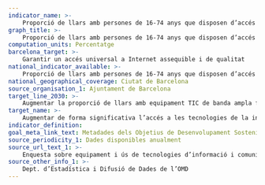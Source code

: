 ```yaml
---
indicator_name: >-
    Proporció de llars amb persones de 16-74 anys que disposen d’accés a Internet per cable o fibra òptica
graph_title: >-
    Proporció de llars amb persones de 16-74 anys que disposen d’accés a Internet per cable o fibra òptica
computation_units: Percentatge
barcelona_target: >-
    Garantir un accés universal a Internet assequible i de qualitat
national_indicator_available: >-
    Proporció de llars amb persones de 16-74 anys que disposen d’accés a Internet per cable o fibra òptica
national_geographical_coverage: Ciutat de Barcelona
source_organisation_1: Ajuntament de Barcelona
target_line_2030: >-
    Augmentar la proporció de llars amb equipament TIC de banda ampla fins al 90,0%
target_name: >-
    Augmentar de forma significativa l’accés a les tecnologies de la informació i la comunicació i esforçar-se a proporcionar accés universal i assequible a Internet als països menys avançats a tot tardar el 2020
indicator_definition:
goal_meta_link_text: Metadades dels Objetius de Desenvolupament Sostenible de les Nacions Unides (pdf 894kB)
source_periodicity_1: Dades disponibles anualment
source_url_text_1: >-
    Enquesta sobre equipament i ús de tecnologies d’informació i comunicació a les llars, recollida a Dept. d’Estadística i Difusió de Dades de l’OMD
source_other_info_1: >-
    Dept. d’Estadística i Difusió de Dades de l’OMD
---
```

